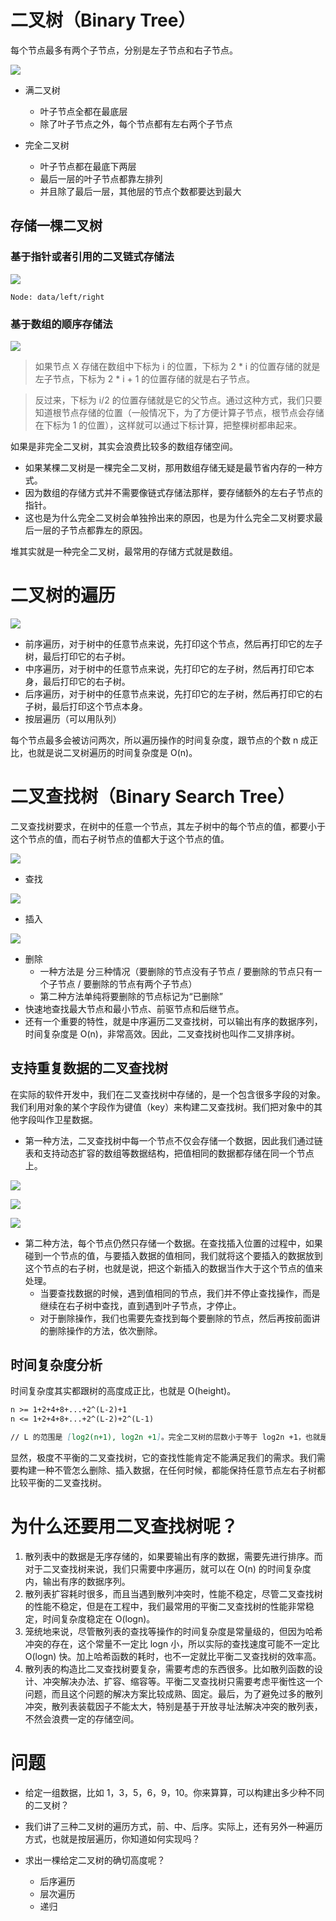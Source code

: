 # 二叉树（Binary Tree）

每个节点最多有两个子节点，分别是左子节点和右子节点。

![](media/15820290923756.jpg)

+ 满二叉树
    + 叶子节点全都在最底层
    + 除了叶子节点之外，每个节点都有左右两个子节点

+ 完全二叉树
    + 叶子节点都在最底下两层
    + 最后一层的叶子节点都靠左排列
    + 并且除了最后一层，其他层的节点个数都要达到最大

## 存储一棵二叉树

### 基于指针或者引用的二叉链式存储法

![](media/15820291633973.jpg)

`Node: data/left/right`

### 基于数组的顺序存储法

![](media/15820291731481.jpg)

>如果节点 X 存储在数组中下标为 i 的位置，下标为 2 * i 的位置存储的就是左子节点，下标为 2 * i + 1 的位置存储的就是右子节点。

>反过来，下标为 i/2 的位置存储就是它的父节点。通过这种方式，我们只要知道根节点存储的位置（一般情况下，为了方便计算子节点，根节点会存储在下标为 1 的位置），这样就可以通过下标计算，把整棵树都串起来。

如果是非完全二叉树，其实会浪费比较多的数组存储空间。

+ 如果某棵二叉树是一棵完全二叉树，那用数组存储无疑是最节省内存的一种方式。
+ 因为数组的存储方式并不需要像链式存储法那样，要存储额外的左右子节点的指针。
+ 这也是为什么完全二叉树会单独拎出来的原因，也是为什么完全二叉树要求最后一层的子节点都靠左的原因。

堆其实就是一种完全二叉树，最常用的存储方式就是数组。

# 二叉树的遍历

![](media/15820292153899.jpg)

+ 前序遍历，对于树中的任意节点来说，先打印这个节点，然后再打印它的左子树，最后打印它的右子树。
+ 中序遍历，对于树中的任意节点来说，先打印它的左子树，然后再打印它本身，最后打印它的右子树。
+ 后序遍历，对于树中的任意节点来说，先打印它的左子树，然后再打印它的右子树，最后打印这个节点本身。
+ 按层遍历（可以用队列）

每个节点最多会被访问两次，所以遍历操作的时间复杂度，跟节点的个数 n 成正比，也就是说二叉树遍历的时间复杂度是 O(n)。

# 二叉查找树（Binary Search Tree）

二叉查找树要求，在树中的任意一个节点，其左子树中的每个节点的值，都要小于这个节点的值，而右子树节点的值都大于这个节点的值。

![](media/15820292768698.jpg)

+ 查找

![](media/15820293013202.jpg)

+ 插入

![](media/15820293249068.jpg)

+ 删除
    + 一种方法是 分三种情况（要删除的节点没有子节点 / 要删除的节点只有一个子节点 / 要删除的节点有两个子节点）
    + 第二种方法单纯将要删除的节点标记为“已删除”
+ 快速地查找最大节点和最小节点、前驱节点和后继节点。
+ 还有一个重要的特性，就是中序遍历二叉查找树，可以输出有序的数据序列，时间复杂度是 O(n)，非常高效。因此，二叉查找树也叫作二叉排序树。

## 支持重复数据的二叉查找树

在实际的软件开发中，我们在二叉查找树中存储的，是一个包含很多字段的对象。我们利用对象的某个字段作为键值（key）来构建二叉查找树。我们把对象中的其他字段叫作卫星数据。

+ 第一种方法，二叉查找树中每一个节点不仅会存储一个数据，因此我们通过链表和支持动态扩容的数组等数据结构，把值相同的数据都存储在同一个节点上。

![](media/15820297739196.jpg)

![](media/15820297826552.jpg)

![](media/15820298212259.jpg)


+ 第二种方法，每个节点仍然只存储一个数据。在查找插入位置的过程中，如果碰到一个节点的值，与要插入数据的值相同，我们就将这个要插入的数据放到这个节点的右子树，也就是说，把这个新插入的数据当作大于这个节点的值来处理。
    + 当要查找数据的时候，遇到值相同的节点，我们并不停止查找操作，而是继续在右子树中查找，直到遇到叶子节点，才停止。
    + 对于删除操作，我们也需要先查找到每个要删除的节点，然后再按前面讲的删除操作的方法，依次删除。

## 时间复杂度分析

时间复杂度其实都跟树的高度成正比，也就是 O(height)。

```md
n >= 1+2+4+8+...+2^(L-2)+1
n <= 1+2+4+8+...+2^(L-2)+2^(L-1)

// L 的范围是 [log2(n+1), log2n +1]。完全二叉树的层数小于等于 log2n +1，也就是说，完全二叉树的高度小于等于 log2n。
```

显然，极度不平衡的二叉查找树，它的查找性能肯定不能满足我们的需求。我们需要构建一种不管怎么删除、插入数据，在任何时候，都能保持任意节点左右子树都比较平衡的二叉查找树。

# 为什么还要用二叉查找树呢？

1. 散列表中的数据是无序存储的，如果要输出有序的数据，需要先进行排序。而对于二叉查找树来说，我们只需要中序遍历，就可以在 O(n) 的时间复杂度内，输出有序的数据序列。
2. 散列表扩容耗时很多，而且当遇到散列冲突时，性能不稳定，尽管二叉查找树的性能不稳定，但是在工程中，我们最常用的平衡二叉查找树的性能非常稳定，时间复杂度稳定在 O(logn)。
3. 笼统地来说，尽管散列表的查找等操作的时间复杂度是常量级的，但因为哈希冲突的存在，这个常量不一定比 logn 小，所以实际的查找速度可能不一定比 O(logn) 快。加上哈希函数的耗时，也不一定就比平衡二叉查找树的效率高。
4. 散列表的构造比二叉查找树要复杂，需要考虑的东西很多。比如散列函数的设计、冲突解决办法、扩容、缩容等。平衡二叉查找树只需要考虑平衡性这一个问题，而且这个问题的解决方案比较成熟、固定。最后，为了避免过多的散列冲突，散列表装载因子不能太大，特别是基于开放寻址法解决冲突的散列表，不然会浪费一定的存储空间。

# 问题

+ 给定一组数据，比如 1，3，5，6，9，10。你来算算，可以构建出多少种不同的二叉树？

+ 我们讲了三种二叉树的遍历方式，前、中、后序。实际上，还有另外一种遍历方式，也就是按层遍历，你知道如何实现吗？

+ 求出一棵给定二叉树的确切高度呢？
    + 后序遍历
    + 层次遍历
    + 递归


